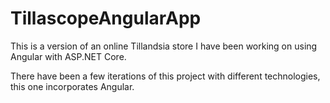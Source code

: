 # TillascopeAngularApp

This is a version of an online Tillandsia store I have been working on using Angular with ASP.NET Core.

There have been a few iterations of this project with different technologies, this one incorporates Angular.

